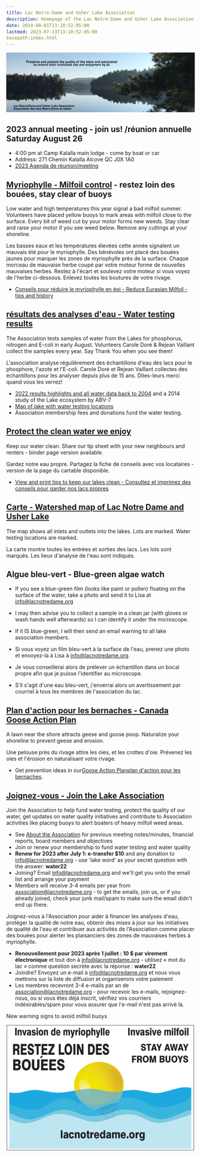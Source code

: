 ```yaml
---
title: Lac Notre-Dame and Usher Lake Association
description: Homepage of the Lac Notre-Dame and Usher Lake Association in La Pêche Québec Canada
date: 2019-08-01T13:10:52-05:00
lastmod: 2023-07-13T13:10:52-05:00
basepath:index.html
---
```

<div>
<img src="/assets/img/lake-assoc-photo.jpg" class="img-fluid py-3" alt="view of still water of lake says Preserve and protect the quality of the lakes and watershed to ensure their continued use and enjoyment by all with title Lac Notre-Dame and Usher Lake Association" />
</div>

## 2023 annual meeting - join us! /réunion annuelle Saturday August 26
* 4:00 pm at Camp Kalalla main lodge - come by boat or car
* Address: 271 Chemin Kalalla Alcove QC J0X 1A0
* [2023 Agenda de réunion/meeting](/about/2023BoardReport/)

## [Myriophylle - Milfoil control](/water/lnd-milfoil/) - restez loin des bouées, stay clear of buoys

Low water and high temperatures this year signal a bad milfoil summer. Volunteers have placed yellow buoys to mark areas with milfoil close to the surface. Every bit of weed cut by your motor forms new weeds. Stay clear and raise your motor if you see weed below. Remove any cuttings at your shoreline.

Les basses eaux et les températures élevées cette année signalent un mauvais été pour le myriophylle. Des bénévoles ont placé des bouées jaunes pour marquer les zones de myriophylle près de la surface. Chaque morceau de mauvaise herbe coupé par votre moteur forme de nouvelles mauvaises herbes. Restez à l'écart et soulevez votre moteur si vous voyez de l'herbe ci-dessous. Enlevez toutes les boutures de votre rivage.
  
* [Conseils pour réduire le myriophylle en épi - Reduce Eurasian Milfoil - tips and history](/water/lnd-milfoil/)

## [résultats des analyses d'eau - Water testing results](/water/qualityreports/)

The Association tests samples of water from the Lakes for phosphorus, nitrogen and E-coli in early August. Volunteers Carole Doré & Rejean Vaillant collect the samples every year. Say Thank You when you see them!

L'association analyse régulièrement des échantillons d'eau des lacs pour le phosphore, l'azote et l'E-coli. Carole Doré et Rejean Vaillant collectes des échantillons pour les analyser depuis plus de 15 ans. Dites-leurs merci quand vous les verrez!

* [2022 results highlights and all water data back to 2004](/water/qualityreports/) and a 2014 study of the Lake ecosystem by ABV-7
* [Map of lake with water testing locations](/map/maps/)
* Association membership fees and donations fund the water testing.

## [Protect the clean water we enjoy](/water/keepclean/)

Keep our water clean. Share our tip sheet with your new neighbours and renters - binder page version available.

Gardez notre eau propre. Partagez la fiche de conseils avec vos locataires - version de la page du cartable disponible.

* [View and print tips to keep our lakes clean - Consultez et imprimez des conseils pour garder nos lacs propres](/water/keepclean/)

## [Carte - Watershed map of Lac Notre Dame and Usher Lake](/map/maps/)

The map shows all inlets and outlets into the lakes. Lots are marked. Water testing locations are marked.

La carte montre toutes les entrées et sorties des lacs. Les lots sont marqués. Les lieux d'analyse de l'eau sont indiqués.

## Algue bleu-vert - Blue-green algae watch

* If you see a blue-green film (looks like paint or pollen) floating on the surface of the water, take a photo and send it to Lisa at info@lacnotredame.org
* I may then advise you to collect a sample in a clean jar (with gloves or wash hands well afterwards) so I can identify it under the microscope.
* If it IS blue-green, I will then send an email warning to all lake association members.

* Si vous voyez un film bleu-vert à la surface de l'eau, prenez une photo et envoyez-la à Lisa à info@lacnotredame.org.
* Je vous conseillerai alors de prélever un échantillon dans un bocal propre afin que je puisse l'identifier au microscope.
* S'il s'agit d'une eau bleu-vert, j'enverrai alors un avertissement par courriel à tous les membres de l'association du lac.

## [Plan d'action pour les bernaches - Canada Goose Action Plan](/water/gooseaction/)

A lawn near the shore attracts geese and goose poop. Naturalize your shoreline to prevent geese and erosion.

Une pelouse près du rivage attire les oies, et les crottes d'oie. Prévenez les oies et l'érosion en naturalisant votre rivage.

* Get prevention ideas in our[Goose Action Plan](/water/gooseaction/)[plan d'action pour les bernaches](/water/gooseaction/).

## [Joignez-vous - Join the Lake Association](/about/)

Join the Association to help fund water testing, protect the quality of our water, get updates on water quality initiatives and contribute to Association activities like placing buoys to alert boaters of heavy milfoil weed areas.

* See [About the  Association](/about/) for previous meeting notes/minutes, financial reports, board members and objectives
* Join or renew your membership to fund water testing and water quality
* **Renew for 2023 after July 1: e-transfer $10** and any donation to info@lacnotredame.org - use 'lake word' as your secret question with the answer: **water22**
* Joining? Email info@lacnotredame.org and we'll get you onto the email list and arrange your payment
* Members will receive 3-4 emails per year from association@lacnotredame.org - to get the emails, join us, or if you already joined, check your junk mail/spam to make sure the email didn't end up there.

Joignez-vous à l'Association pour aider à financer les analyses d'eau, protéger la qualité de notre eau, obtenir des mises à jour sur les initiatives de qualité de l'eau et contribuer aux activités de l'Association comme placer des bouées pour alerter les plaisanciers des zones de mauvaises herbes à myriophylle.
 * **Renouvellement pour 2023 après 1 juillet : 10 $ par virement électronique** et tout don à info@lacnotredame.org - utilisez « mot du lac » comme question secrète avec la réponse : **water22**
* Joindre? Envoyez un e-mail à info@lacnotredame.org et nous vous mettrons sur la liste de diffusion et organiserons votre paiement
* Les membres recevront 3-4 e-mails par an de association@lacnotredame.org - pour recevoir les e-mails, rejoignez-nous, ou si vous êtes déjà inscrit, vérifiez vos courriers indésirables/spam pour vous assurer que l'e-mail n'est pas arrivé là. 

New warning signs to avoid milfoil buoys 

<img src="/assets/img/2023-panneau.png" class="img-fluid py-3" alt="sign warning stay clear of yellow buoy - restez loins des bouees" />
